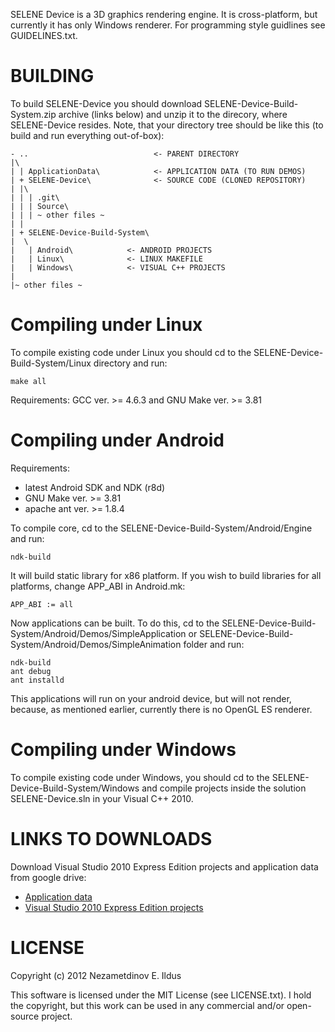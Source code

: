 SELENE Device is a 3D graphics rendering engine. It is cross-platform, but currently it has only Windows renderer. For programming style guidlines see GUIDELINES.txt.

BUILDING
========

To build SELENE-Device you should download SELENE-Device-Build-System.zip archive (links below) and unzip it to the direcory, where SELENE-Device resides.
Note, that your directory tree should be like this (to build and run everything out-of-box):

    - ..                            <- PARENT DIRECTORY
    |\
    | | ApplicationData\            <- APPLICATION DATA (TO RUN DEMOS)
    | + SELENE-Device\              <- SOURCE CODE (CLONED REPOSITORY)
    | |\
    | | | .git\
    | | | Source\
    | | | ~ other files ~
    | |
    | + SELENE-Device-Build-System\
    |  \
    |   | Android\            <- ANDROID PROJECTS
    |   | Linux\              <- LINUX MAKEFILE
    |   | Windows\            <- VISUAL C++ PROJECTS
    |
    |~ other files ~

Compiling under Linux
=====================

To compile existing code under Linux you should cd to the SELENE-Device-Build-System/Linux directory and run:

    make all

Requirements: GCC ver. >= 4.6.3 and GNU Make ver. >= 3.81

Compiling under Android
=======================
Requirements:
* latest Android SDK and NDK (r8d)
* GNU Make ver. >= 3.81
* apache ant ver. >= 1.8.4

To compile core, cd to the SELENE-Device-Build-System/Android/Engine and run:

    ndk-build

It will build static library for x86 platform. If you wish to build libraries for all platforms, change APP_ABI in Android.mk:

    APP_ABI := all

Now applications can be built. To do this, cd to the SELENE-Device-Build-System/Android/Demos/SimpleApplication or SELENE-Device-Build-System/Android/Demos/SimpleAnimation folder and run:

    ndk-build
    ant debug
    ant installd

This applications will run on your android device, but will not render, because, as mentioned earlier,
currently there is no OpenGL ES renderer.

Compiling under Windows
=======================

To compile existing code under Windows, you should cd to the SELENE-Device-Build-System/Windows and compile projects inside the solution SELENE-Device.sln in your Visual C++ 2010.

LINKS TO DOWNLOADS
==================
Download Visual Studio 2010 Express Edition projects and application data from google drive:
* [Application data](https://docs.google.com/open?id=0Byy41LxMuTKUOTh5VVFiS1V4bkE)
* [Visual Studio 2010 Express Edition projects](https://docs.google.com/open?id=0Byy41LxMuTKULW5odzdhRWcxVEE)

LICENSE
=======
Copyright (c) 2012 Nezametdinov E. Ildus

This software is licensed under the MIT License (see LICENSE.txt). I hold the copyright, but this work can be used in any commercial and/or open-source project.
